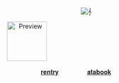 

&nbsp; 

ㅤㅤㅤㅤㅤㅤㅤㅤㅤㅤㅤㅤㅤㅤㅤㅤㅤㅤㅤㅤㅤㅤㅤㅤㅤㅤㅤㅤㅤ![𝄞](https://img.shields.io/badge/𝄞-2,222-%23f7efdc?style=plastic)


<p align="center">
  <img src="https://files.catbox.moe/gt0qin.webp" alt="Preview" width="90">
</p>  


ㅤㅤㅤㅤㅤㅤㅤㅤㅤㅤㅤㅤㅤㅤㅤㅤㅤㅤㅤㅤㅤㅤ[𝐫𝐞𝐧𝐭𝐫𝐲](https://rentry.co/4rtistic)ㅤㅤㅤㅤㅤ[𝐚𝐭𝐚𝐛𝐨𝐨𝐤](https://4rtistic.atabook.org)

